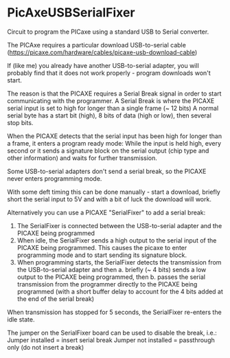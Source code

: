# PicAxeUSBSerialFixer
 Circuit to program the PICaxe using a standard USB to Serial converter.
 
 The PICAxe requires a particular download USB-to-serial cable (https://picaxe.com/hardware/cables/picaxe-usb-download-cable)
 
 If (like me) you already have another USB-to-serial adapter, you will probably find that it does not work properly - 
 program downloads won't start.
 
 The reason is that the PICAXE requires a Serial Break signal in order to start communicating with the programmer.
 A Serial Break is where the PICAXE serial input is set to high for longer than a single frame (~ 12 bits)
 A normal serial byte has a start bit (high), 8 bits of data (high or low), then several stop bits.
 
 When the PICAXE detects that the serial input has been high for longer than a frame, it enters a program ready mode:
 While the input is held high, every second or it sends a signature block on the serial output (chip type and 
 other information) and waits for further transmission.
 
 Some USB-to-serial adapters don't send a serial break, so the PICAXE never enters programming mode.
 
 With some deft timing this can be done manually - start a download, briefly short the serial input to 5V and with a 
 bit of luck the download will work.
 
Alternatively you can use a PICAXE "SerialFixer" to add a serial break:
1. The SerialFixer is connected between the USB-to-serial adapter and the PICAXE being programmed 
2. When idle, the SerialFixer sends a high output to the serial input of the PICAXE being programmed.  This causes
    the picaxe to enter programming mode and to start sending its signature block.
3. When programming starts, the SerialFixer detects the transmission from the USB-to-serial adapter and then
  a. briefly (~ 4 bits) sends a low output to the PICAXE being programmed, then
  b. passes the serial transmission from the programmer directly to the PICAXE being programmed (with a short buffer
      delay to account for the 4 bits added at the end of the serial break)
      
When transmission has stopped for 5 seconds, the SerialFixer re-enters the idle state.

The jumper on the SerialFixer board can be used to disable the break, i.e.:
Jumper installed = insert serial break
Jumper not installed = passthrough only (do not insert a break)

